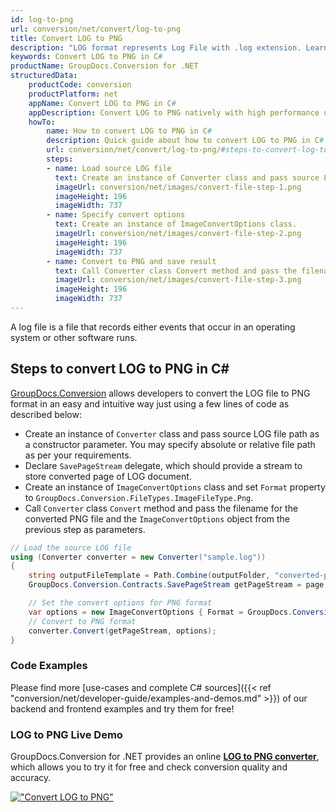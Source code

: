 ```yaml
---
id: log-to-png
url: conversion/net/convert/log-to-png
title: Convert LOG to PNG
description: "LOG format represents Log File with .log extension. Learn how to convert LOG to PNG file programmatically in C# language using GroupDocs.Conversion for .NET library."
keywords: Convert LOG to PNG in C#
productName: GroupDocs.Conversion for .NET
structuredData:
    productCode: conversion
    productPlatform: net
    appName: Convert LOG to PNG in C#
    appDescription: Convert LOG to PNG natively with high performance using C# language and server side GroupDocs.Conversion for .NET APIs, without the use of any software like Microsoft or Open Office.
    howTo:
        name: How to convert LOG to PNG in C# 
        description: Quick guide about how to convert LOG to PNG in C# with high performance and accuracy.
        url: conversion/net/convert/log-to-png/#steps-to-convert-log-to-png-in-c
        steps:
        - name: Load source LOG file 
          text: Create an instance of Converter class and pass source LOG file path as a constructor parameter. You may specify absolute or relative file path as per your requirements. 
          imageUrl: conversion/net/images/convert-file-step-1.png
          imageHeight: 196
          imageWidth: 737
        - name: Specify convert options 
          text: Create an instance of ImageConvertOptions class.
          imageUrl: conversion/net/images/convert-file-step-2.png
          imageHeight: 196
          imageWidth: 737
        - name: Convert to PNG and save result 
          text: Call Converter class Convert method and pass the filename for the converted HTML file and the ImageConvertOptions object from the previous step as parameters.
          imageUrl: conversion/net/images/convert-file-step-3.png
          imageHeight: 196
          imageWidth: 737
---
```


A log file is a file that records either events that occur in an operating system or other software runs.

## Steps to convert LOG to PNG in C#

[GroupDocs.Conversion](https://products.groupdocs.com/conversion/net) allows developers to convert the LOG file to PNG format in an easy and intuitive way just using a few lines of code as described below:

* Create an instance of `Converter` class and pass source LOG file path as a constructor parameter. You may specify absolute or relative file path as per your requirements. 
* Declare `SavePageStream` delegate, which should provide a stream to store converted page of LOG document.
* Create an instance of `ImageConvertOptions` class and set `Format` property to `GroupDocs.Conversion.FileTypes.ImageFileType.Png`.
* Call `Converter` class `Convert` method and pass the filename for the converted PNG file and the `ImageConvertOptions` object from the previous step as parameters.

```csharp
// Load the source LOG file
using (Converter converter = new Converter("sample.log"))
{
    string outputFileTemplate = Path.Combine(outputFolder, "converted-page-{0}.png");
    GroupDocs.Conversion.Contracts.SavePageStream getPageStream = page => new FileStream(string.Format(outputFileTemplate, page), FileMode.Create);

    // Set the convert options for PNG format
    var options = new ImageConvertOptions { Format = GroupDocs.Conversion.FileTypes.ImageFileType.Png };   
    // Convert to PNG format
    converter.Convert(getPageStream, options);
}
```

### Code Examples

Please find more [use-cases and complete C# sources]({{< ref "conversion/net/developer-guide/examples-and-demos.md" >}}) of our backend and frontend examples and try them for free!

### LOG to PNG Live Demo

GroupDocs.Conversion for .NET provides an online [**LOG to PNG converter**](https://products.groupdocs.app/conversion/log-to-png), which allows you to try it for free and check conversion quality and accuracy.

[!["Convert LOG to PNG"](conversion/net/images/convert-to-png/convert-log-to-png.png)](https://products.groupdocs.app/conversion/log-to-png)